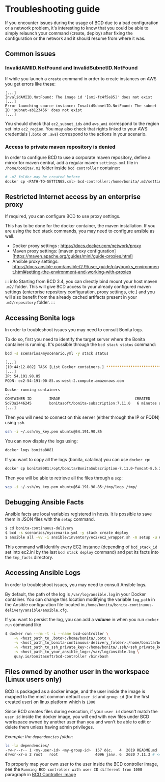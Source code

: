 # Troubleshooting guide

If you encounter issues during the usage of BCD due to a bad configuration or a network problem, it's interesting to know that you could be able to simply relaunch your command (create, deploy) after fixing the configuration or the network and it should resume from where it was.

## Common issues

### InvalidAMIID.NotFound and InvalidSubnetID.NotFound

If while you launch a `create` command in order to create instances on AWS you get errors like these:

```
[...]
InvalidAMIID.NotFound: The image id '[ami-fc4f5e85]' does not exist
[...]
Error launching source instance: InvalidSubnetID.NotFound: The subnet ID 'subnet-ab123456' does not exist
[...]
```

You should check that `ec2_subnet_ids` and `aws_ami` correspond to the region set into `ec2_region`.
You may also check that rights linked to your AWS credentials (`.boto` or `.aws`) correspond to the actions in your scenario.

### Access to private maven repository is denied

In order to configure BCD to use a corporate maven repository, define a mirror for maven central, add a regular maven `settings.xml` file in `/home/bonita/.m2` folder inside `bcd controller` container:

```bash
# .m2 folder may be created before
docker cp <PATH-TO-SETTINGS.xml> bcd-controller:/home/bonita/.m2/settings.xml
```

## Restricted Internet access by an enterprise proxy

If required, you can configure BCD to use proxy settings.

This has to be done for the docker container, the maven installation.
If you are using the bcd stack commands, you may need to configure ansible as well.

* Docker proxy settings : https://docs.docker.com/network/proxy
* Maven proxy settings: [maven proxy configuration][https://maven.apache.org/guides/mini/guide-proxies.html]
* Ansible proxy settings: https://docs.ansible.com/ansible/2.9/user_guide/playbooks_environment.html#setting-the-environment-and-working-with-proxies

::: info
Starting from BCD 3.4, you can directly bind mount your host maven `.m2/` folder. This will give BCD access to your already configured maven settings (enterprise repository configuration, proxy settings, etc.)
and you will also benefit from the already cached artifacts present in your `.m2/repository` folder.
:::

## Accessing Bonita logs

In order to troubleshoot issues you may need to consult Bonita logs.

To do so, first you need to identify the target server where the Bonita container is running.
It's possible through the `bcd stack status` command:

```bash
bcd -s scenarios/myscenario.yml -y stack status

[...]
[10:44:12.802] TASK [List Docker containers.] **************************************************************************************************
[...]
IP: 54.191.90.85
FQDN: ec2-54-191-90-85.us-west-2.compute.amazonaws.com

Docker running containers
--
CONTAINER ID        IMAGE                                  CREATED             STATUS              NAMES
5d73a2446245        bonitasoft/bonita-subscription:7.11.0   6 minutes ago       Up 6 minutes        bonita8081
[...]
```

Then you will need to connect on this server (either through the IP or FQDN) using `ssh`.

```bash
ssh -i ~/.ssh/my_key.pem ubuntu@54.191.90.85
```

You can now display the logs using:
```bash
docker logs bonita8081
```

If you want to copy all the logs (bonita, catalina) you can use `docker cp`:
```bash
docker cp bonita8081:/opt/bonita/BonitaSubscription-7.11.0-Tomcat-8.5.34/server/logs/ /tmp/
```

Then you will be able to retrieve all the files through a `scp`:
```bash
scp -i ~/.ssh/my_key.pem ubuntu@54.191.90.85:/tmp/logs /tmp/
```

## Debugging Ansible Facts

Ansible facts are local variables registered in hosts. It is possible to save them in JSON files with the `setup` command.
```bash
$ cd bonita-continuous-delivery
$ bcd -s scenarios/myscenario.yml -y stack create deploy
$ ansible all -vv -i ansible/inventory/ec2/ec2_wrapper.sh -m setup -u ubuntu --private-key=~/.ssh/my_key.pem --tree tmp_facts/
```
This command will identify every EC2 instance (depending of `bcd_stack_id` set into ec2.ini by the last `bcd stack deploy` command) and put its facts into the `tmp_facts` directory.

## Accessing Ansible Logs

In order to troubleshoot issues, you may need to consult Ansible logs.

By default, the path of the log is `/var/log/ansible.log` in your Docker container. You can change this location modifying the variable `log_path` in the Ansible configuration file located in `/home/bonita/bonita-continuous-delivery/ansible/ansible.cfg`.

If you want to persist the log, you can add a ***volume*** in when you run `docker run` command like

```bash
$ docker run --rm -t -i --name bcd-controller \
    -v <host_path_to_.boto>:/home/bonita/.boto \
    -v <host_path_to_bonita-continuous-delivery_folder>:/home/bonita/bonita-continuous-delivery \
    -v <host_path_to_ssh_private_key>:/home/bonita/.ssh/<ssh_private_key> \
    -v <host_path_to_your_ansible_log>:/var/log/ansible.log \
    quay.io/bonitasoft/bcd-controller /bin/bash
```

## Files owned by another user in the workspace (Linux users only)

BCD is packaged as a docker image, and the user inside the image is mapped to the most common default
`user id` and `group id` (for the first created user) on linux platform which is `1000`

Since BCD creates files during execution, if your `user id` doesn't match the `user id` inside the docker image, you will end
with new files under BCD workspace owned by another user than you and won't be able to edit or delete them
unless having admin privileges.

_Example: the `dependencies` folder:_
````bash
ls -la dependencies/
-rw-r--r-- 1 <my-user-id> <my-group-id>  157 déc.   4  2019 README.md
drwxr-xr-x 2 root   root                 4096 janv. 6  2020 7.11.3 # <= this folder created by BCD is now read only for <my-user>
````

To properly map your own user to the user inside the BCD controller image, 
see the `Running BCD controller with user ID different from 1000` paragraph in [BCD Controller image](bcd_controller.md)
